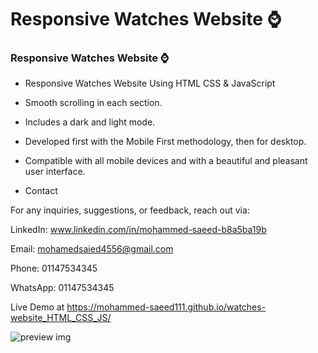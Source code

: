 # Responsive Watches Website ⌚
### Responsive Watches Website ⌚

- Responsive Watches Website Using HTML CSS & JavaScript
- Smooth scrolling in each section.
- Includes a dark and light mode.
- Developed first with the Mobile First methodology, then for desktop.
- Compatible with all mobile devices and with a beautiful and pleasant user interface.

- Contact

For any inquiries, suggestions, or feedback, reach out via:

 LinkedIn: www.linkedin.com/in/mohammed-saeed-b8a5ba19b

 Email: mohamedsaied4556@gmail.com

 Phone: 01147534345

 WhatsApp: 01147534345

Live Demo at https://mohammed-saeed111.github.io/watches-website_HTML_CSS_JS/
     
![preview img](/preview.png)
